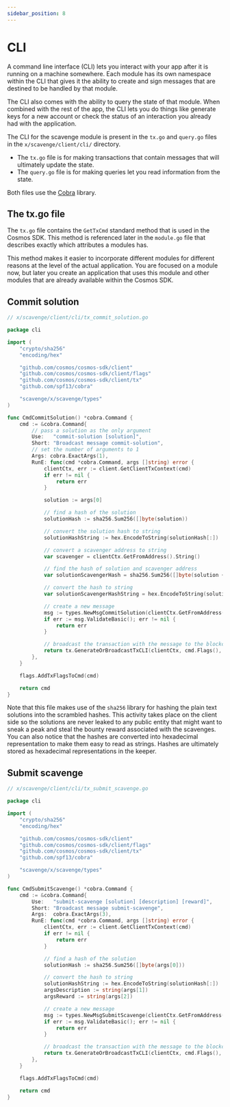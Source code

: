 ```yaml
---
sidebar_position: 8
---
```


# CLI

A command line interface (CLI) lets you interact with your app after it is running on a machine somewhere. Each module 
has its own namespace within the CLI that gives it the ability to create and sign messages that are destined to be 
handled by that module. 

The CLI also comes with the ability to query the state of that module. When combined with the rest of the app, the CLI 
lets you do things like generate keys for a new account or check the status of an interaction you already had with the 
application.

The CLI for the scavenge module is present in the `tx.go` and `query.go` files in the `x/scavenge/client/cli/` directory.

- The `tx.go` file is for making transactions that contain messages that will ultimately update the state.
- The `query.go` file is for making queries let you read information from the state.

Both files use the [Cobra](https://github.com/spf13/cobra) library.

## The tx.go file

The `tx.go` file contains the `GetTxCmd` standard method that is used in the Cosmos SDK. This method is referenced later
in the `module.go` file that describes exactly which attributes a modules has.

This method makes it easier to incorporate different modules for different reasons at the level of the actual application. 
You are focused on a module now, but later you create an application that uses this module and other modules that are 
already available within the Cosmos SDK.

## Commit solution

```go
// x/scavenge/client/cli/tx_commit_solution.go

package cli

import (
	"crypto/sha256"
	"encoding/hex"

	"github.com/cosmos/cosmos-sdk/client"
	"github.com/cosmos/cosmos-sdk/client/flags"
	"github.com/cosmos/cosmos-sdk/client/tx"
	"github.com/spf13/cobra"

	"scavenge/x/scavenge/types"
)

func CmdCommitSolution() *cobra.Command {
	cmd := &cobra.Command{
		// pass a solution as the only argument
		Use:   "commit-solution [solution]",
		Short: "Broadcast message commit-solution",
		// set the number of arguments to 1
		Args: cobra.ExactArgs(1),
		RunE: func(cmd *cobra.Command, args []string) error {
			clientCtx, err := client.GetClientTxContext(cmd)
			if err != nil {
				return err
			}

			solution := args[0]

			// find a hash of the solution
			solutionHash := sha256.Sum256([]byte(solution))

			// convert the solution hash to string
			solutionHashString := hex.EncodeToString(solutionHash[:])

			// convert a scavenger address to string
			var scavenger = clientCtx.GetFromAddress().String()

			// find the hash of solution and scavenger address
			var solutionScavengerHash = sha256.Sum256([]byte(solution + scavenger))

			// convert the hash to string
			var solutionScavengerHashString = hex.EncodeToString(solutionScavengerHash[:])

			// create a new message
			msg := types.NewMsgCommitSolution(clientCtx.GetFromAddress().String(), string(solutionHashString), string(solutionScavengerHashString))
			if err := msg.ValidateBasic(); err != nil {
				return err
			}

			// broadcast the transaction with the message to the blockchain
			return tx.GenerateOrBroadcastTxCLI(clientCtx, cmd.Flags(), msg)
		},
	}

	flags.AddTxFlagsToCmd(cmd)

	return cmd
}
```

Note that this file makes use of the `sha256` library for hashing the plain text solutions into the scrambled hashes. 
This activity takes place on the client side so the solutions are never leaked to any public entity that might want to
sneak a peak and steal the bounty reward associated with the scavenges. You can also notice that the hashes are converted 
into hexadecimal representation to make them easy to read as strings. Hashes are ultimately stored as hexadecimal 
representations in the keeper.

## Submit scavenge

```go
// x/scavenge/client/cli/tx_submit_scavenge.go

package cli

import (
	"crypto/sha256"
	"encoding/hex"

	"github.com/cosmos/cosmos-sdk/client"
	"github.com/cosmos/cosmos-sdk/client/flags"
	"github.com/cosmos/cosmos-sdk/client/tx"
	"github.com/spf13/cobra"

	"scavenge/x/scavenge/types"
)

func CmdSubmitScavenge() *cobra.Command {
	cmd := &cobra.Command{
		Use:   "submit-scavenge [solution] [description] [reward]",
		Short: "Broadcast message submit-scavenge",
		Args:  cobra.ExactArgs(3),
		RunE: func(cmd *cobra.Command, args []string) error {
			clientCtx, err := client.GetClientTxContext(cmd)
			if err != nil {
				return err
			}

			// find a hash of the solution
			solutionHash := sha256.Sum256([]byte(args[0]))

			// convert the hash to string
			solutionHashString := hex.EncodeToString(solutionHash[:])
			argsDescription := string(args[1])
			argsReward := string(args[2])

			// create a new message
			msg := types.NewMsgSubmitScavenge(clientCtx.GetFromAddress().String(), string(solutionHashString), string(argsDescription), string(argsReward))
			if err := msg.ValidateBasic(); err != nil {
				return err
			}

			// broadcast the transaction with the message to the blockchain
			return tx.GenerateOrBroadcastTxCLI(clientCtx, cmd.Flags(), msg)
		},
	}

	flags.AddTxFlagsToCmd(cmd)

	return cmd
}
```
